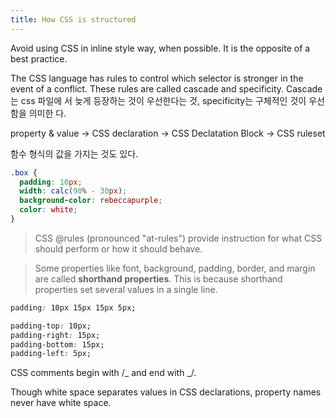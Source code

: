 ```yaml
---
title: How CSS is structured
---
```


Avoid using CSS in inline style way, when possible. It is the opposite of a best
practice.

The CSS language has rules to control which selector is stronger in the event of
a conflict. These rules are called cascade and specificity. Cascade는 css 파일에
서 늦게 등장하는 것이 우선한다는 것, specificity는 구체적인 것이 우선함을 의미한
다.

property & value -> CSS declaration -> CSS Declatation Block -> CSS ruleset

함수 형식의 값을 가지는 것도 있다.

```css
.box {
  padding: 10px;
  width: calc(90% - 30px);
  background-color: rebeccapurple;
  color: white;
}
```

> CSS @rules (pronounced "at-rules") provide instruction for what CSS should
> perform or how it should behave.

> Some properties like font, background, padding, border, and margin are called
> **shorthand properties**. This is because shorthand properties set several
> values in a single line.

```css
padding: 10px 15px 15px 5px;

padding-top: 10px;
padding-right: 15px;
padding-bottom: 15px;
padding-left: 5px;
```

CSS comments begin with /_ and end with _/.

Though white space separates values in CSS declarations, property names never
have white space.
